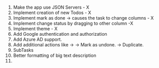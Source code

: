 1) Make the app use JSON Servers - X
2) Implement creation of new Todos - X
3) Implement mark as done -> causes the task to change columns - X
4) Implement change status by dragging to other column -X
5) Implement theme - X
6) Add Google authentication and authorization
7) Add Azure AD support.
8) Add additional actions like ->
    -> Mark as undone.
    -> Duplicate.
9) SubTasks
10) Better formatting of big text description
11)
